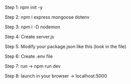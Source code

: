 Step 1: npm init -y

Step 2: npm i express mongoose dotenv

Step 3: npm i -D nodemon

Step 4: Create server.js

Step 5: Modify your package.json like this (look in the file)

Step 6: Create .env file

Step 7: run -> npm run dev

Step 8: launch in your browser -> localhost:5000